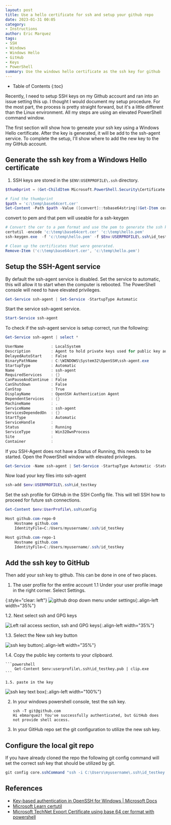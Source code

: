 ```yaml
---
layout: post
title: Use a hello certificate for ssh and setup your github repo
date: 2023-01-31 00:05
category: 
- Instructions
author: Eric Marquez
tags:
- SSH
- Windows
- Windows Hello
- GitHub
- Keys
- PowerShell
summary: Use the windows hello certificate as the ssh key for github
---
```

* Table of Contents
{:toc}

Recently, I need to setup SSH keys on my Github account and ran into an issue setting this up. I thought I would document my setup procedure. For the most part, the process is pretty straight forward, but it's a little different than the Linux environment. All my steps are using an elevated PowerShell command window.

The first section will show how to geneate your ssh key using a Windows Hello certificate. After the key is generated, it will be add to the ssh-agent service. To complete the setup, I'll show where to add the new key to the my GitHub account.

## Generate the ssh key from a Windows Hello certificate

1. SSH keys are stored in the `$ENV:USERPROFILE\.ssh` directory.

```powershell
$thumbprint = (Get-ChildItem Microsoft.PowerShell.Security\Certificate::CurrentUser -Recurse | Where-Object {$_.Issuer -match 'Windows Hello'} | Select-Object -First 1).Thumbprint

# find the thumbprint
$path = 'c:\temp\base64cert.cer'
Set-Content -Path $path -Value ([convert]::tobase64string((Get-Item cert:\currentuser\my\$thumbprint).RawData)) -Encoding Ascii
```

convert to pem and that pem will useable for a ssh-keygen

```powershell
# Convert the cer to a pem format and use the pem to generate the ssh key.
certutil -encode 'c:\temp\base64cert.cer' 'c:\temp\hello.pem'
ssh-keygen.exe  -f 'c:\temp\hello.pem' -f $Env:USERPROFILE\.ssh\id_testkey

# Clean up the certificates that were generated.
Remove-Item ('c:\temp\base64cert.cer', 'c:\temp\hello.pem')
```

## Setup the SSH-Agent service

By default the ssh-agent service is disabled. Set the service to automatic, this will allow it to start when the computer is rebooted. The PowerShell console will need to have elevated privileges.

```powershell
Get-Service ssh-agent | Set-Service -StartupType Automatic
```

Start the service ssh-agent service.

```powershell
Start-Service ssh-agent
```

To check if the ssh-agent service is setup correct, run the following:

```powershell
Get-Service ssh-agent | select *

UserName            : LocalSystem
Description         : Agent to hold private keys used for public key authentication.
DelayedAutoStart    : False
BinaryPathName      : C:\WINDOWS\System32\OpenSSH\ssh-agent.exe
StartupType         : Automatic
Name                : ssh-agent
RequiredServices    : {}
CanPauseAndContinue : False
CanShutdown         : False
CanStop             : True
DisplayName         : OpenSSH Authentication Agent
DependentServices   : {}
MachineName         : .
ServiceName         : ssh-agent
ServicesDependedOn  : {}
StartType           : Automatic
ServiceHandle       :
Status              : Running
ServiceType         : Win32OwnProcess
Site                :
Container           :
```

 If you SSH-Agent does not have a Status of Running, this needs to be started.  Open the PowerShell window with elevated privileges.

 ```powershell
Get-Service -Name ssh-agent | Set-Service -StartupType Automatic -Status Running
```

Now load your key files into ssh-agent

```powershell
ssh-add $env:USERPROFILE\.ssh\id_testkey
```

Set the ssh profile for GitHub in the SSH Config file.  This will tell SSH how to proceed for future ssh connections.

```Powershell
Get-Content $env:UserProfile\.ssh\config

Host github.com-repo-0
    Hostname github.com
    IdentityFile=C:/Users/myusername/.ssh/id_testkey

Host github.com-repo-1
    Hostname github.com
    IdentityFile=C:/Users/myusername/.ssh/id_testkey
```

## Add the ssh key to GitHub

Then add your ssh key to github.  This can be done in one of two places.

1. The user profile for the entire account
    1.1 Under your user profile image in the right corner. Select Settings.

{:style="clear: left"}
![github drop down menu under settings](https://ebmarquez.blob.core.windows.net/public-read/image/blog/sshkey/github20220906234032.png){:.align-left width="35%"}

   1.2. Next select ssh and GPG keys

![Left rail access section, ssh and GPG keys](https://ebmarquez.blob.core.windows.net/public-read/image/blog/sshkey/github20220906234238.png){:.align-left width="35%"}

   1.3. Select the New ssh key button

![ssh key button](https://ebmarquez.blob.core.windows.net/public-read/image/blog/sshkey/github_button_20220906234335.png){:.align-left width="35%"}

   1.4. Copy the public key contents to your clipboard.

    ```powershell
        Get-Content $env:userprofile\.ssh\id_testkey.pub | clip.exe
    ```

    1.5. paste in the key

![ssh key text box](https://ebmarquez.blob.core.windows.net/public-read/image/blog/sshkey/github20220906234431.png){:.align-left width="100%"}

2. In your windows powershell console, test the ssh key.

    ```console
    ssh -T git@github.com
    Hi ebmarquez! You've successfully authenticated, but GitHub does not provide shell access.
    ```

3. In your GitHub repo set the git configuration to utilize the new ssh key.

## Configure the local git repo

If you have already cloned the repo the following git config command will set the correct ssh key that should be utilized by git.

```powershell
git config core.sshCommand "ssh -i C:\Users\myusername\.ssh\id_testkey -F /dev/null"
```

## References

- [Key-based authentication in OpenSSH for Windows \| Microsoft Docs](https://docs.microsoft.com/en-us/windows-server/administration/openssh/openssh_keymanagement)
- [Microsoft Learn certutil](https://learn.microsoft.com/en-us/windows-server/administration/windows-commands/certutil)
- [Microsoft TechNet Export Certificate using base 64 cer format with powershell](https://social.technet.microsoft.com/Forums/en-US/37a213b9-f185-482e-b610-295f2056506e/export-certificate-using-base-64-cer-format-with-powershell-)
